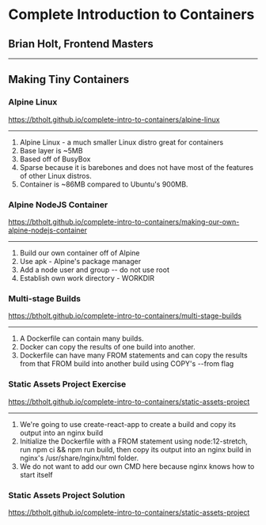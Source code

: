 # Complete Introduction to Containers
## Brian Holt, Frontend Masters
---

## Making Tiny Containers

### Alpine Linux
https://btholt.github.io/complete-intro-to-containers/alpine-linux
___
1. Alpine Linux - a much smaller Linux distro great for containers
2. Base layer is ~5MB
3. Based off of BusyBox
4. Sparse because it is barebones and does not have most of the features of other Linux distros.
5. Container is ~86MB compared to Ubuntu's 900MB.

### Alpine NodeJS Container
https://btholt.github.io/complete-intro-to-containers/making-our-own-alpine-nodejs-container
___
1. Build our own container off of Alpine
2. Use apk - Alpine's package manager
3. Add a node user and group -- do not use root
4. Establish own work directory - WORKDIR


### Multi-stage Builds
https://btholt.github.io/complete-intro-to-containers/multi-stage-builds
___
1. A Dockerfile can contain many builds.
2. Docker can copy the results of one build into another.
3. Dockerfile can have many FROM statements and can copy the results from that FROM build into
another build using COPY's --from flag

### Static Assets Project Exercise
https://btholt.github.io/complete-intro-to-containers/static-assets-project
___
1. We're going to use create-react-app to create a build and copy its output into an nginx build
2. Initialize the Dockerfile with a FROM statement using node:12-stretch, run npm ci && npm run build, then copy its output into an nginx build in nginx's /usr/share/nginx/html folder.
3. We do not want to add our own CMD here because nginx knows how to start itself

### Static Assets Project Solution
https://btholt.github.io/complete-intro-to-containers/static-assets-project